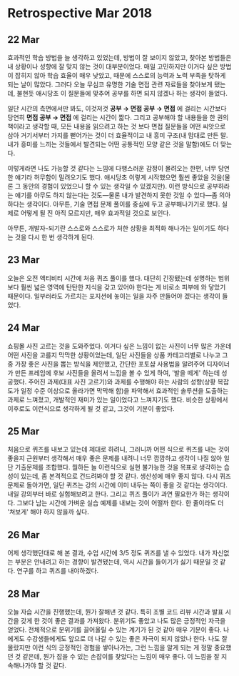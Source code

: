 # Retrospective Mar 2018

## 22 Mar

효과적인 학습 방법을 늘 생각하고 있었는데, 방법이 잘 보이지 않았고, 찾아본 방법들은 내 상황이나 성향에 잘 맞지 않는 것이 대부분이었다. 매일 고민하지만 이거다 싶은 방법이 잡히지 않아 학습 효율이 매우 낮았고, 때문에 스스로의 능력과 노력 부족을 탓하게 되는 날이 많았다. 그러다 오늘 무심코 유명한 기술 면접 관련 자료들을 찾아보게 됐는데, 불현듯 애시당초 이 질문들에 맞추어 공부를 하면 되지 않겠나 하는 생각이 들었다.

일단 시간의 측면에서만 봐도, 이것저것 **공부 &rarr; 면접 공부 &rarr; 면접** 에 걸리는 시간보다 당연히 **면접 공부 &rarr; 면접** 에 걸리는 시간이 짧다. 그리고 공부해야 할 내용들을 한 권의 책이라고 생각할 때, 모든 내용을 읽으려고 하는 것 보다 면접 질문들을 어떤 씨앗으로 삼아 거기서부터 가지를 뻗어가는 것이 더 효율적이고 내 흥미 구조(내 맘대로 만든 말. 내가 흥미를 느끼는 것들에서 발견되는 어떤 공통적인 모양 같은 것을 말함)에도 더 맞는다.

이렇게라면 나도 가능할 것 같다는 느낌에 다행스러운 감정이 몰려오는 한편, 너무 당연한 얘기라 허무함이 밀려오기도 했다. 애시당초 이렇게 시작했으면 훨씬 좋았을 것을(물론 그 동안의 경험이 있었으니 할 수 있는 생각일 수 있겠지만). 이런 방식으로 공부하라는 얘기를 아무도 하지 않는다는 것도&mdash;물론 내가 발견하지 못한 것일 수 있다&mdash;좀 의아하다는 생각이다. 아무튼, 기술 면접 문제 풀이를 중심에 두고 공부해나가기로 했다. 실제로 어떻게 될 진 아직 모르지만, 매우 효과적일 것으로 보인다.

아무튼, 개발자-되기란 스스로와 스스로가 처한 상황을 최적화 해나가는 일이기도 하다는 것을 다시 한 번 생각하게 된다.

## 23 Mar

오늘은 오전 액티비티 시간에 처음 퀴즈 풀이를 했다. 대단히 긴장됐는데 설명하는 범위 보다 훨씬 넓은 영역에 탄탄한 지식을 갖고 있어야 한다는 게 비로소 피부에 와 닿았기 때문이다. 일부러라도 가르치는 포지션에 놓이는 일을 자주 만들어야 겠다는 생각이 들었다.

## 24 Mar

쇼핑몰 사진 고르는 것을 도와주었다. 이거다 싶은 느낌이 없는 사진이 너무 많은 가운데 어떤 사진을 고를지 막막한 상황이었는데, 일단 사진들을 상품 카테고리별로 나누고 그 중 가장 좋은 사진을 뽑는 방식을 제안했고, 간단한 포토샵 사용법을 알려주어 디자이너가 만든 프레임에 후보 사진들을 올려서 느낌을 볼 수 있게 하여, '발을 떼게' 하는데 성공했다. 주어진 과제(대표 사진 고르기)와 과제를 수행해야 하는 사람의 성향(상황 복잡도가 일정 수준 이상으로 올라가면 막막해 함)을 파악해서 효과적인 솔루션을 도출하는 과제로 느껴졌고, 개발적인 재미가 있는 일이었다고 느껴지기도 했다. 비슷한 상황에서 이후로도 이런식으로 생각하게 될 것 같고, 그것이 기분이 좋았다.

## 25 Mar

처음으로 퀴즈를 내보고 있는데 제대로 하려니, 그러니까 어떤 식으로 퀴즈를 내는 것이 좋을지 근원부터 생각해서 매우 좋은 문제를 내려니 너무 깜깜하고 생각이 나질 않아 일단 기출문제를 조합했다. 뭘하든 늘 이런식으로 실현 불가능한 것을 목표로 생각하는 습성이 있는데, 좀 본격적으로 건드려봐야 할 것 같다. 생산성에 매우 좋지 않다. 다시 퀴즈 문제로 돌아가면, 일단 퀴즈는 강의 시간에 이미 내두는 쪽이 좋을 것 같다는 생각이다. 내일 강의부터 바로 실험해보려고 한다. 그리고 퀴즈 풀이가 과연 필요한가 하는 생각이다. 그보다 남는 시간에 가벼운 실습 예제를 내보는 것이 어떨까 한다. 한 줄이라도 더 '쳐보게' 해야 하지 않을까 싶다.

## 26 Mar

어제 생각했던대로 해 본 결과, 수업 시간에 3/5 정도 퀴즈를 낼 수 있었다. 내가 자신없는 부분은 안내려고 하는 경향이 발견됐는데, 역시 시간을 들이기가 싫기 때문일 것 같다. 연구를 하고 퀴즈를 내야하겠다.

## 28 Mar

오늘 자습 시간을 진행했는데, 뭔가 잘해낸 것 같다. 특히 조별 코드 리뷰 시간과 발표 시간을 갖게 한 것이 좋은 결과를 가져왔다. 분위기도 좋았고 나도 많은 긍정적인 자극을 얻었다. 전체적으로 분위기를 끌어올릴 수 있는 계기가 된 것 같아 매우 기분이 좋다. 나에게도 수강생들에게도 앞으로 더 나갈 수 있는 좋은 자극이 되지 않았나 한다. 나도 잘 몰랐지만 이런 식의 긍정적인 경험을 쌓아나가는, 그런 느낌을 알게 되는 게 정말 중요했던 것 같은데, 뭔가 잡을 수 있는 손잡이를 찾았다는 느낌이 매우 좋다. 이 느낌을 잘 지속해나가야 할 것 같다.

